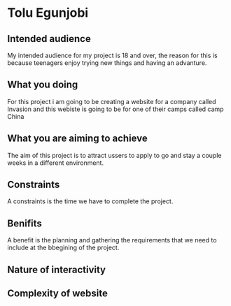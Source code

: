 # Tolu Egunjobi
## Intended audience
My intended audience for my project is 18 and over, the reason for this is because teenagers enjoy trying new things and having an advanture. 

## What you doing
For this project i am going to be creating a website for a company called Invasion and this webiste is going to be for one of their camps called camp China

## What you are aiming to achieve
The aim of this project is to attract ussers to apply to go and stay a couple weeks in a different environment.

## Constraints
A constraints is the time we have to complete the project.

## Benifits
A benefit is the planning and gathering the requirements that we need to include at the bbegining of the project.

## Nature of interactivity


## Complexity of website
